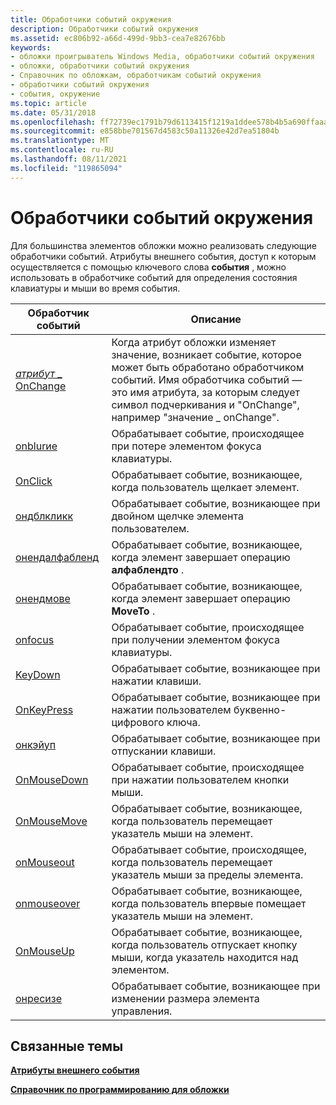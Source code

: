 ```yaml
---
title: Обработчики событий окружения
description: Обработчики событий окружения
ms.assetid: ec806b92-a66d-499d-9bb3-cea7e82676bb
keywords:
- обложки проигрыватель Windows Media, обработчики событий окружения
- обложки, обработчики событий окружения
- Справочник по обложкам, обработчикам событий окружения
- обработчики событий окружения
- события, окружение
ms.topic: article
ms.date: 05/31/2018
ms.openlocfilehash: ff72739ec1791b79d6113415f1219a1ddee578b4b5a690ffaaac62bf6b3dbcfe
ms.sourcegitcommit: e858bbe701567d4583c50a11326e42d7ea51804b
ms.translationtype: MT
ms.contentlocale: ru-RU
ms.lasthandoff: 08/11/2021
ms.locfileid: "119865094"
---
```

# <a name="ambient-event-handlers"></a>Обработчики событий окружения

Для большинства элементов обложки можно реализовать следующие обработчики событий. Атрибуты внешнего события, доступ к которым осуществляется с помощью ключевого слова **события** , можно использовать в обработчике событий для определения состояния клавиатуры и мыши во время события.



| Обработчик событий                                   | Описание                                                                                                                                                                                                                   |
|-------------------------------------------------|-------------------------------------------------------------------------------------------------------------------------------------------------------------------------------------------------------------------------------|
| [*атрибут* \_ OnChange](attribute-onchange.md) | Когда атрибут обложки изменяет значение, возникает событие, которое может быть обработано обработчиком событий. Имя обработчика событий — это имя атрибута, за которым следует символ подчеркивания и "OnChange", например "значение \_ onChange". |
| [onblurие](onblur.md)                            | Обрабатывает событие, происходящее при потере элементом фокуса клавиатуры.                                                                                                                                                       |
| [OnClick](onclick.md)                          | Обрабатывает событие, возникающее, когда пользователь щелкает элемент.                                                                                                                                                                |
| [ондблкликк](ondblclick.md)                    | Обрабатывает событие, возникающее при двойном щелчке элемента пользователем.                                                                                                                                                         |
| [онендалфабленд](onendalphablend.md)          | Обрабатывает событие, возникающее, когда элемент завершает операцию **алфаблендто** .                                                                                                                                         |
| [онендмове](onendmove.md)                      | Обрабатывает событие, возникающее, когда элемент завершает операцию **MoveTo** .                                                                                                                                                |
| [onfocus](onfocus.md)                          | Обрабатывает событие, происходящее при получении элементом фокуса клавиатуры.                                                                                                                                                    |
| [KeyDown](onkeydown.md)                      | Обрабатывает событие, возникающее при нажатии клавиши.                                                                                                                                                                           |
| [OnKeyPress](onkeypress.md)                    | Обрабатывает событие, возникающее при нажатии пользователем буквенно-цифрового ключа.                                                                                                                                                       |
| [онкэйуп](onkeyup.md)                          | Обрабатывает событие, возникающее при отпускании клавиши.                                                                                                                                                                          |
| [OnMouseDown](onmousedown.md)                  | Обрабатывает событие, происходящее при нажатии пользователем кнопки мыши.                                                                                                                                                             |
| [OnMouseMove](onmousemove.md)                  | Обрабатывает событие, возникающее, когда пользователь перемещает указатель мыши на элемент.                                                                                                                               |
| [onMouseout](onmouseout.md)                    | Обрабатывает событие, происходящее, когда пользователь перемещает указатель мыши за пределы элемента.                                                                                                                                                 |
| [onmouseover](onmouseover.md)                  | Обрабатывает событие, возникающее, когда пользователь впервые помещает указатель мыши на элемент.                                                                                                                                         |
| [OnMouseUp](onmouseup.md)                      | Обрабатывает событие, возникающее, когда пользователь отпускает кнопку мыши, когда указатель находится над элементом.                                                                                                                     |
| [онресизе](onresize.md)                        | Обрабатывает событие, возникающее при изменении размера элемента управления.                                                                                                                                                                          |



 

## <a name="related-topics"></a>Связанные темы

<dl> <dt>

[**Атрибуты внешнего события**](ambient-event-attributes.md)
</dt> <dt>

[**Справочник по программированию для обложки**](skin-programming-reference.md)
</dt> </dl>

 

 




